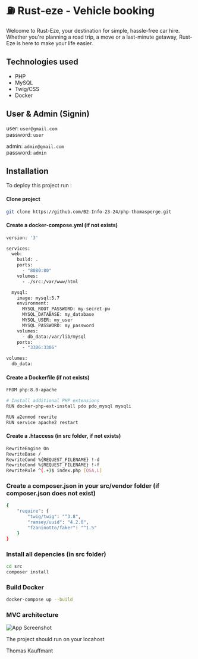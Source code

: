 
# ⛽ Rust-eze  - Vehicle booking

Welcome to Rust-Eze, your destination for simple, hassle-free car hire. Whether you're planning a road trip, a move or a last-minute getaway, Rust-Eze is here to make your life easier.

## Technologies used

- PHP
- MySQL
- Twig/CSS
- Docker

## User & Admin (Signin)
user: ``user@gmail.com`` \
password: ``user``

admin: ``admin@gmail.com`` \
password: ``admin``

## Installation



To deploy this project run :

#### Clone project
```bash
git clone https://github.com/B2-Info-23-24/php-thomasperge.git
```

#### Create a docker-compose.yml (if not exists)
```bash
version: '3'

services:
  web:
    build: .
    ports:
      - "8080:80"
    volumes:
      - ./src:/var/www/html

  mysql:
    image: mysql:5.7
    environment:
      MYSQL_ROOT_PASSWORD: my-secret-pw
      MYSQL_DATABASE: my_database
      MYSQL_USER: my_user
      MYSQL_PASSWORD: my_password
    volumes:
      - db_data:/var/lib/mysql
    ports:
      - "3306:3306"

volumes:
  db_data:
```

#### Create a Dockerfile (if not exists)
```bash
FROM php:8.0-apache

# Install additional PHP extensions
RUN docker-php-ext-install pdo pdo_mysql mysqli

RUN a2enmod rewrite
RUN service apache2 restart
```

#### Create a .htaccess (in src folder, if not exists)
```bash
RewriteEngine On
RewriteBase /
RewriteCond %{REQUEST_FILENAME} !-d
RewriteCond %{REQUEST_FILENAME} !-f
RewriteRule ^(.+)$ index.php [QSA,L]
```

### Create a composer.json in your src/vendor folder (if composer.json does not exist)
```bash
{
    "require": {
        "twig/twig": "^3.8",
        "ramsey/uuid": "4.2.0",
        "fzaninotto/faker": "^1.5"
    }
}

```

### Install all depencies (in src folder)
```bash
cd src
composer install
```

### Build Docker
```bash
docker-compose up --build
```

### MVC architecture

![App Screenshot](https://cdn.discordapp.com/attachments/1085669963605491753/1182387825925169254/image.png?ex=65848379&is=65720e79&hm=b3e202b391f102ab35db0fc729d38da53c1125ac8bedcc09622c17c4d87fb5e4&)

The project should run on your locahost

Thomas Kauffmant
